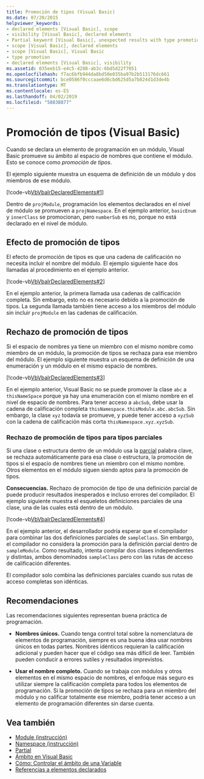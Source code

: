 ```yaml
---
title: Promoción de tipos (Visual Basic)
ms.date: 07/20/2015
helpviewer_keywords:
- declared elements [Visual Basic], scope
- visibility [Visual Basic], declared elements
- Partial keyword [Visual Basic], unexpected results with type promotion
- scope [Visual Basic], declared elements
- scope [Visual Basic], Visual Basic
- type promotion
- declared elements [Visual Basic], visibility
ms.assetid: 035eeb15-e4c5-4288-ab3c-6bd5d22f7051
ms.openlocfilehash: f7ac6bfb944da8bd50e035ba97b2b513176dc661
ms.sourcegitcommit: bce0586f0cccaae6d6cbd625d5a7b824d1d3de4b
ms.translationtype: MT
ms.contentlocale: es-ES
ms.lasthandoff: 04/02/2019
ms.locfileid: "58838877"
---
```

# <a name="type-promotion-visual-basic"></a>Promoción de tipos (Visual Basic)
Cuando se declara un elemento de programación en un módulo, Visual Basic promueve su ámbito al espacio de nombres que contiene el módulo. Esto se conoce como *promoción de tipos*.  
  
 El ejemplo siguiente muestra un esquema de definición de un módulo y dos miembros de ese módulo.  
  
 [!code-vb[VbVbalrDeclaredElements#1](~/samples/snippets/visualbasic/VS_Snippets_VBCSharp/VbVbalrDeclaredElements/VB/Class1.vb#1)]  
  
 Dentro de `projModule`, programación los elementos declarados en el nivel de módulo se promueven a `projNamespace`. En el ejemplo anterior, `basicEnum` y `innerClass` se promocionan, pero `numberSub` es no, porque no está declarado en el nivel de módulo.  
  
## <a name="effect-of-type-promotion"></a>Efecto de promoción de tipos  
 El efecto de promoción de tipos es que una cadena de calificación no necesita incluir el nombre del módulo. El ejemplo siguiente hace dos llamadas al procedimiento en el ejemplo anterior.  
  
 [!code-vb[VbVbalrDeclaredElements#2](~/samples/snippets/visualbasic/VS_Snippets_VBCSharp/VbVbalrDeclaredElements/VB/Class1.vb#2)]  
  
 En el ejemplo anterior, la primera llamada usa cadenas de calificación completa. Sin embargo, esto no es necesario debido a la promoción de tipos. La segunda llamada también tiene acceso a los miembros del módulo sin incluir `projModule` en las cadenas de calificación.  
  
## <a name="defeat-of-type-promotion"></a>Rechazo de promoción de tipos  
 Si el espacio de nombres ya tiene un miembro con el mismo nombre como miembro de un módulo, la promoción de tipos se rechaza para ese miembro del módulo. El ejemplo siguiente muestra un esquema de definición de una enumeración y un módulo en el mismo espacio de nombres.  
  
 [!code-vb[VbVbalrDeclaredElements#3](~/samples/snippets/visualbasic/VS_Snippets_VBCSharp/VbVbalrDeclaredElements/VB/Class1.vb#3)]  
  
 En el ejemplo anterior, Visual Basic no se puede promover la clase `abc` a `thisNameSpace` porque ya hay una enumeración con el mismo nombre en el nivel de espacio de nombres. Para tener acceso a `abcSub`, debe usar la cadena de calificación completa `thisNamespace.thisModule.abc.abcSub`. Sin embargo, la clase `xyz` todavía se promueve, y puede tener acceso a `xyzSub` con la cadena de calificación más corta `thisNamespace.xyz.xyzSub`.  
  
### <a name="defeat-of-type-promotion-for-partial-types"></a>Rechazo de promoción de tipos para tipos parciales  
 Si una clase o estructura dentro de un módulo usa la [parcial](../../../../visual-basic/language-reference/modifiers/partial.md) palabra clave, se rechaza automáticamente para esa clase o estructura, la promoción de tipos si el espacio de nombres tiene un miembro con el mismo nombre. Otros elementos en el módulo siguen siendo aptos para la promoción de tipos.  
  
 **Consecuencias.** Rechazo de promoción de tipo de una definición parcial de puede producir resultados inesperados e incluso errores del compilador. El ejemplo siguiente muestra el esqueletos definiciones parciales de una clase, una de las cuales está dentro de un módulo.  
  
 [!code-vb[VbVbalrDeclaredElements#4](~/samples/snippets/visualbasic/VS_Snippets_VBCSharp/VbVbalrDeclaredElements/VB/Class1.vb#4)]  
  
 En el ejemplo anterior, el desarrollador podría esperar que el compilador para combinar las dos definiciones parciales de `sampleClass`. Sin embargo, el compilador no considera la promoción para la definición parcial dentro de `sampleModule`. Como resultado, intenta compilar dos clases independientes y distintas, ambos denominados `sampleClass` pero con las rutas de acceso de calificación diferentes.  
  
 El compilador solo combina las definiciones parciales cuando sus rutas de acceso completas son idénticas.  
  
## <a name="recommendations"></a>Recomendaciones  
 Las recomendaciones siguientes representan buena práctica de programación.  
  
-   **Nombres únicos.** Cuando tenga control total sobre la nomenclatura de elementos de programación, siempre es una buena idea usar nombres únicos en todas partes. Nombres idénticos requieran la calificación adicional y pueden hacer que el código sea más difícil de leer. También pueden conducir a errores sutiles y resultados imprevistos.  
  
-   **Usar el nombre completo.** Cuando se trabaja con módulos y otros elementos en el mismo espacio de nombres, el enfoque más seguro es utilizar siempre la calificación completa para todos los elementos de programación. Si la promoción de tipos se rechaza para un miembro del módulo y no calificar totalmente ese miembro, podría tener acceso a un elemento de programación diferentes sin darse cuenta.  
  
## <a name="see-also"></a>Vea también

- [Module (instrucción)](../../../../visual-basic/language-reference/statements/module-statement.md)
- [Namespace (instrucción)](../../../../visual-basic/language-reference/statements/namespace-statement.md)
- [Partial](../../../../visual-basic/language-reference/modifiers/partial.md)
- [Ámbito en Visual Basic](../../../../visual-basic/programming-guide/language-features/declared-elements/scope.md)
- [Cómo: Controlar el ámbito de una Variable](../../../../visual-basic/programming-guide/language-features/declared-elements/how-to-control-the-scope-of-a-variable.md)
- [Referencias a elementos declarados](../../../../visual-basic/programming-guide/language-features/declared-elements/references-to-declared-elements.md)

